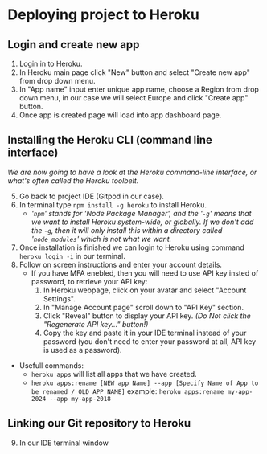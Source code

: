 # Deploying project to Heroku

## Login and create new app

1. Login in to Heroku.
2. In Heroku main page click "New" button and select "Create new app" from drop down menu.
3. In "App name" input enter unique app name, choose a Region from drop down menu, in our case we will select Europe and click "Create app" button.
4. Once app is created page will load into app dashboard page.


## Installing the Heroku CLI (command line interface)

*We are now going to have a look at the Heroku command-line interface, or what's often called
the Heroku toolbelt.*

5. Go back to project IDE (Gitpod in our case).
6. In terminal type `npm install -g heroku` to install Heroku.
    - *'`npm`' stands for 'Node Package Manager', and the '`-g`' means that we want to install Heroku system-wide, or globally. 
    If we don't add the `-g`, then it will only install this within a directory called '`node_modules`' which is not what we want.*
7. Once installation is finished we can login to Heroku using command `heroku login -i` in our terminal.
8. Follow on screen instructions and enter your account details.
    - If you have MFA enebled, then you will need to use API key insted of password, to retrieve your API key:
        1. In Heroku webpage, click on your avatar and select "Account Settings".
        2. In "Manage Account page" scroll down to "API Key" section.
        3. Click "Reveal" button to display your API key. *(Do Not click the "Regenerate API key..." button!)*
        4. Copy the key and paste it in your IDE terminal instead of your password (you don't need to enter your password at all, API key is used as a password).

- Usefull commands:
    - `heroku apps` will list all apps that we have created.
    - `heroku apps:rename [NEW app Name] --app [Specify Name of App to be renamed / OLD APP NAME]` example: `heroku apps:rename my-app-2024 --app my-app-2018` 

## Linking our Git repository to Heroku

9. In our IDE terminal window 